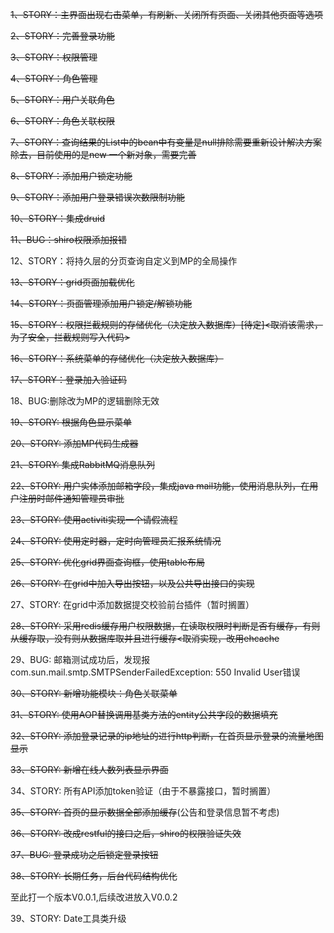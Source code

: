 ~~1、STORY：主界面出现右击菜单，有刷新、关闭所有页面、关闭其他页面等选项~~

~~2、STORY：完善登录功能~~

~~3、STORY：权限管理~~

~~4、STORY：角色管理~~

~~5、STORY：用户关联角色~~

~~6、STORY：角色关联权限~~

~~7、STORY：查询结果的List中的bean中有变量是null排除需要重新设计解决方案除去，目前使用的是new 一个新对象，需要完善~~

~~8、STORY：添加用户锁定功能~~

~~9、STORY：添加用户登录错误次数限制功能~~

~~10、STORY：集成druid~~

~~11、BUG：shiro权限添加报错~~

12、STORY：将持久层的分页查询自定义到MP的全局操作

~~13、STORY：grid页面加载优化~~

~~14、STORY：页面管理添加用户锁定/解锁功能~~

~~15、STORY：权限拦截规则的存储优化（决定放入数据库）[待定]<取消该需求，为了安全，拦截规则写入代码>~~

~~16、STORY：系统菜单的存储优化（决定放入数据库）~~

~~17、STORY：登录加入验证码~~

18、BUG:删除改为MP的逻辑删除无效

~~19、STORY: 根据角色显示菜单~~

~~20、STORY: 添加MP代码生成器~~

~~21、STORY: 集成RabbitMQ消息队列~~

~~22、STORY: 用户实体添加邮箱字段，集成java mail功能，使用消息队列，在用户注册时邮件通知管理员审批~~

~~23、STORY: 使用activiti实现一个请假流程~~

~~24、STORY: 使用定时器，定时向管理员汇报系统情况~~

~~25、STORY: 优化grid界面查询框，使用table布局~~

~~26、STORY: 在grid中加入导出按钮，以及公共导出接口的实现~~

27、STORY: 在grid中添加数据提交校验前台插件（暂时搁置）

~~28、STORY: 采用redis缓存用户权限数据，在读取权限时判断是否有缓存，有则从缓存取，没有则从数据库取并且进行缓存<取消实现，改用ehcache~~

29、BUG: 邮箱测试成功后，发现报com.sun.mail.smtp.SMTPSenderFailedException: 550 Invalid User错误
			
~~30、STORY: 新增功能模块：角色关联菜单~~

~~31、STORY: 使用AOP替换调用基类方法的entity公共字段的数据填充~~

~~32、STORY: 添加登录记录的ip地址的进行http判断，在首页显示登录的流量地图显示~~

~~33、STORY: 新增在线人数列表显示界面~~

34、STORY: 所有API添加token验证（由于不暴露接口，暂时搁置）

~~35、STORY: 首页的显示数据全部添加缓存~~(公告和登录信息暂不考虑)

~~36、STORY: 改成restful的接口之后，shiro的权限验证失效~~

~~37、BUG: 登录成功之后锁定登录按钮~~

~~38、STORY: 长期任务，后台代码结构优化~~

至此打一个版本V0.0.1,后续改进放入V0.0.2

39、STORY: Date工具类升级